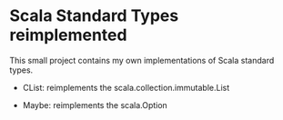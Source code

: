 # Scala Standard Types reimplemented

This small project contains my own implementations of Scala standard types.

- CList: reimplements the scala.collection.immutable.List

- Maybe: reimplements the scala.Option
